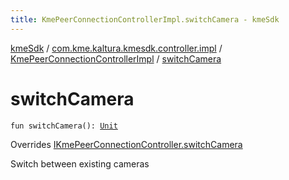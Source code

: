 ```yaml
---
title: KmePeerConnectionControllerImpl.switchCamera - kmeSdk
---
```


[kmeSdk](../../index.html) / [com.kme.kaltura.kmesdk.controller.impl](../index.html) / [KmePeerConnectionControllerImpl](index.html) / [switchCamera](./switch-camera.html)

# switchCamera

`fun switchCamera(): `[`Unit`](https://kotlinlang.org/api/latest/jvm/stdlib/kotlin/-unit/index.html)

Overrides [IKmePeerConnectionController.switchCamera](../../com.kme.kaltura.kmesdk.controller/-i-kme-peer-connection-controller/switch-camera.html)

Switch between existing cameras


